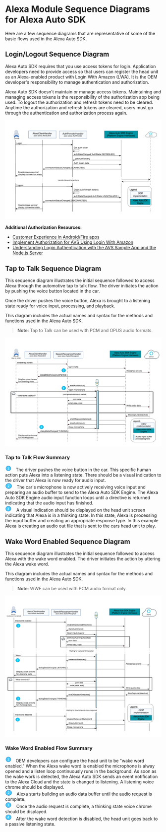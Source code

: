 # Alexa Module Sequence Diagrams for Alexa Auto SDK

Here are a few sequence diagrams that are representative of some of the basic flows used in the Alexa Auto SDK.

## Login/Logout Sequence Diagram<a id="loginlogout"></a>

Alexa Auto SDK requires that you use access tokens for login. Application developers need to provide access so that users can register the head unit as an Alexa-enabled product with Login With Amazon (LWA). It is the OEM developer's responsibility to manage authentication and authorization.

Alexa Auto SDK doesn't maintain or manage access tokens. Maintaining and managing access tokens is the responsibility of the authorization app being used. To logout the authorization and refresh tokens need to be cleared. Anytime the authorization and refresh tokens are cleared, users must go through the authentication and authorization process again.

![sequence_loginlogout](./assets/aac-loginout.png)

**Additional Authorization Resources:**

* [Customer Experience in Android/Fire apps](https://developer.amazon.com/docs/login-with-amazon/customer-experience-android.html#login-flows)
* [Implement Authorization for AVS Using Login With Amazon](https://developer.amazon.com/alexa-voice-service/auth)
* [Understanding Login Authentication with the AVS Sample App and the Node.js Server](https://developer.amazon.com/blogs/alexa/post/bb4a34ad-f805-43d9-bbe0-c113105dd8fd/understanding-login-authentication-with-the-avs-sample-app-and-the-node-js-server)

## Tap to Talk Sequence Diagram<a id="taptotalk"></a>

This sequence diagram illustrates the initial sequence followed to access Alexa through the automotive tap to talk flow. The driver initiates the  action by pushing the voice button located in the car.

Once the driver pushes the voice button, Alexa is brought to a listening state ready for voice input, processing, and playback.

This diagram includes the actual names and syntax for the methods and functions used in the Alexa Auto SDK.

> **Note**: Tap to Talk can be used with PCM and OPUS audio formats.

![ToT Diagram](./assets/aac-seq-ttt.png)

### Tap to Talk Flow Summary

![numberone](./assets/number-1.png) &ensp; The driver pushes the voice button in the car. This specific human action puts Alexa into a listening state. There should be a visual indication to the driver that Alexa is now ready for audio input.  
![numbertwo](./assets/number-2.png) &ensp; The car's microphone is now actively receiving voice input and preparing an audio buffer to send to the Alexa Auto SDK Engine. The Alexa Auto SDK Engine audio input function loops until a directive is returned indicating that the audio input has finished.  
![numberthree](./assets/number-3.png) &ensp; A visual indication should be displayed on the head unit screen indicating that Alexa is in a thinking state. In this state, Alexa is processing the input buffer and creating an appropriate response type. In this example Alexa is creating an audio out file that is sent to the cars head unit to play.  

## Wake Word Enabled Sequence Diagram<a id="wakewordenabled"></a>

This sequence diagram illustrates the initial sequence followed to access Alexa with the wake word enabled. The driver initiates the action by uttering the Alexa wake word.

This diagram includes the actual names and syntax for the methods and functions used in the Alexa Auto SDK.

> **Note**: WWE can be used with PCM audio format only.

![WWE Diagram](./assets/aac-seq-wwe.png)

### Wake Word Enabled Flow Summary

![numberone](./assets/number-1.png) &ensp; OEM developers can configure the head unit to be "wake word enabled." When the Alexa wake word is enabled the microphone is alway opened and a listen loop continuously runs in the background. As soon as the wake work is detected, the Alexa Auto SDK sends an event notification to the Alexa Cloud and the state is changed to listening. A listening voice chrome should be displayed.  
![numbertwo](./assets/number-2.png) &ensp; Alexa starts building an audio data buffer until the audio request is complete.  
![numberthree](./assets/number-3.png) &ensp; Once the audio request is complete, a thinking state voice chrome should be displayed.  
![numberfour](./assets/number-4.png) &ensp; After the wake word detection is disabled, the head unit goes back to a passive listening state.  
